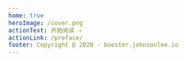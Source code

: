 ```yaml
---
home: true
heroImage: /cover.png
actionText: 开始阅读 →
actionLink: /preface/
footer: Copyright @ 2020 - booster.johnsonlee.io
---
```

